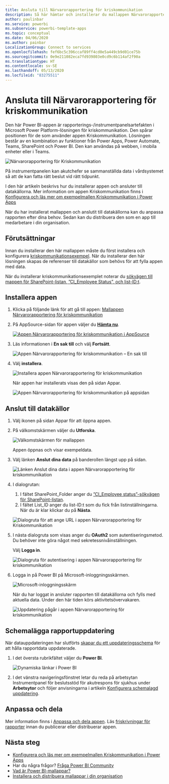 ```yaml
---
title: Ansluta till Närvarorapportering för kriskommunikation
description: Så här hämtar och installerar du mallappen Närvarorapportering för kriskommunikation för COVID-19 och ansluter till data
author: paulinbar
ms.service: powerbi
ms.subservice: powerbi-template-apps
ms.topic: conceptual
ms.date: 04/06/2020
ms.author: painbar
LocalizationGroup: Connect to services
ms.openlocfilehash: fef6bc5c396ccaf89ff4cd0e5a449cb9d01ce75b
ms.sourcegitcommit: 0e9e211082eca7fd939803e0cd9c6b114af2f90a
ms.translationtype: HT
ms.contentlocale: sv-SE
ms.lasthandoff: 05/13/2020
ms.locfileid: "83275511"
---
```

# <a name="connect-to-the-crisis-communication-presence-report"></a>Ansluta till Närvarorapportering för kriskommunikation

Den här Power BI-appen är rapporterings-/instrumentpanelsartefakten i Microsoft Power Platform-lösningen för kriskommunikation. Den spårar positionen för de som använder appen Kriskommunikation. Lösningen består av en kombination av funktioner från Power Apps, Power Automate, Teams, SharePoint och Power BI. Den kan användas på webben, i mobila enheter eller i Teams.

![Närvarorapportering för Kriskommunikation](media/service-connect-to-crisis-communication-presence-report/service-crisis-communication-presence-report.png)

På instrumentpanelen kan akutchefer se sammanställda data i vårdsystemet så att de kan fatta rätt beslut vid rätt tidpunkt.

I den här artikeln beskrivs hur du installerar appen och ansluter till datakällorna. Mer information om appen Kriskommunikation finns i [Konfigurera och läs mer om exempelmallen Kriskommunikation i Power Apps](https://docs.microsoft.com/powerapps/maker/canvas-apps/sample-crisis-communication-app)

När du har installerat mallappen och anslutit till datakällorna kan du anpassa rapporten efter dina behov. Sedan kan du distribuera den som en app till medarbetare i din organisation.

## <a name="prerequisites"></a>Förutsättningar

Innan du installerar den här mallappen måste du först installera och konfigurera [kriskommunikationsexempel](https://docs.microsoft.com/powerapps/maker/canvas-apps/sample-crisis-communication-app). När du installerar den här lösningen skapas de referenser till datakällor som behövs för att fylla appen med data.

När du installerar kriskommunikationsexemplet noterar du [sökvägen till mappen för SharePoint-listan, ”CI_Employee Status”, och list-ID:t](https://docs.microsoft.com/powerapps/maker/canvas-apps/sample-crisis-communication-app#monitor-office-absences-with-power-bi).

## <a name="install-the-app"></a>Installera appen

1. Klicka på följande länk för att gå till appen: [Mallappen Närvarorapportering för kriskommunikation](https://appsource.microsoft.com/en-us/product/power-bi/pbi-contentpacks.crisiscomms)

1. På AppSource-sidan för appen väljer du [**Hämta nu**](https://appsource.microsoft.com/en-us/product/power-bi/pbi-contentpacks.crisiscomms).

    [![Appen Närvarorapportering för kriskommunikation i AppSource](media/service-connect-to-crisis-communication-presence-report/service-crisis-communication-presence-report-app-appsource-get-it-now.png)](https://appsource.microsoft.com/en-us/product/power-bi/pbi-contentpacks.crisiscomms)

1. Läs informationen i **En sak till** och välj **Fortsätt**.

    ![Appen Närvarorapportering för kriskommunikation – En sak till](media/service-connect-to-crisis-communication-presence-report/service-crisis-communication-presence-report-1-more-thing.png)

1. Välj **installera**. 

    ![Installera appen Närvarorapportering för kriskommunikation](media/service-connect-to-crisis-communication-presence-report/service-crisis-communication-presence-report-select-install.png)

    När appen har installerats visas den på sidan Appar.

   ![Appen Närvarorapportering för kriskommunikation på appsidan](media/service-connect-to-crisis-communication-presence-report/service-crisis-communication-presence-report-app-apps-page-icon.png)

## <a name="connect-to-data-sources"></a>Anslut till datakällor

1. Välj ikonen på sidan Appar för att öppna appen.

1. På välkomstskärmen väljer du **Utforska**.

   ![Välkomstskärmen för mallappen](media/service-connect-to-crisis-communication-presence-report/service-crisis-communication-presence-report-app-splash-screen.png)

   Appen öppnas och visar exempeldata.

1. Välj länken **Anslut dina data** på banderollen längst upp på sidan.

   ![Länken Anslut dina data i appen Närvarorapportering för kriskommunikation](media/service-connect-to-crisis-communication-presence-report/service-crisis-communication-presence-report-app-connect-data.png)

1. I dialogrutan:
   1. I fältet SharePoint_Folder anger du [”CI_Employee status”-sökvägen för SharePoint-listan](https://docs.microsoft.com/powerapps/maker/canvas-apps/sample-crisis-communication-app#monitor-office-absences-with-power-bi).
   1. I fältet List_ID anger du list-ID:t som du fick från listinställningarna. När du är klar klickar du på **Nästa**.

   ![Dialogruta för att ange URL i appen Närvarorapportering för Kriskommunikation](media/service-connect-to-crisis-communication-presence-report/service-crisis-communication-presence-report-app-url-dialog.png)

1. I nästa dialogruta som visas anger du **OAuth2** som autentiseringsmetod. Du behöver inte göra något med sekretessnivåinställningen.

   Välj **Logga in**.

   ![Dialogruta för autentisering i appen Närvarorapportering för kriskommunikation](media/service-connect-to-crisis-communication-presence-report/service-crisis-communication-presence-report-app-authentication-dialog.png)

1. Logga in på Power BI på Microsoft-inloggningsskärmen.

   ![Microsoft-inloggningsskärm](media/service-connect-to-crisis-communication-presence-report/service-crisis-communication-presence-report-app-microsoft-login.png)

   När du har loggat in ansluter rapporten till datakällorna och fylls med aktuella data. Under den här tiden körs aktivitetsövervakaren.

   ![Uppdatering pågår i appen Närvarorapportering för kriskommunikation](media/service-connect-to-crisis-communication-presence-report/service-crisis-communication-presence-report-app-refresh-monitor.png)

## <a name="schedule-report-refresh"></a>Schemalägga rapportuppdatering

När datauppdateringen har slutförts [skapar du ett uppdateringsschema](../connect-data/refresh-scheduled-refresh.md) för att hålla rapportdata uppdaterade.

1. I det översta rubrikfältet väljer du **Power BI**.

   ![Dynamiska länkar i Power BI](media/service-connect-to-crisis-communication-presence-report/service-crisis-communication-presence-report-app-powerbi-breadcrumb.png)

1. I det vänstra navigeringsfönstret letar du reda på arbetsytan Instrumentpanel för beslutsstöd för akutrespons för sjukhus under **Arbetsytor** och följer anvisningarna i artikeln [Konfigurera schemalagd uppdatering](../connect-data/refresh-scheduled-refresh.md).

## <a name="customize-and-share"></a>Anpassa och dela

Mer information finns i [Anpassa och dela appen](../connect-data/service-template-apps-install-distribute.md#customize-and-share-the-app). Läs [friskrivningar för rapporter](../create-reports/sample-covid-19-us.md#disclaimers) innan du publicerar eller distribuerar appen.

## <a name="next-steps"></a>Nästa steg
* [Konfigurera och läs mer om exempelmallen Kriskommunikation i Power Apps](https://docs.microsoft.com/powerapps/maker/canvas-apps/sample-crisis-communication-app)
* Har du några frågor? [Fråga Power BI Community](https://community.powerbi.com/)
* [Vad är Power BI-mallappar?](../connect-data/service-template-apps-overview.md)
* [Installera och distribuera mallappar i din organisation](../connect-data/service-template-apps-install-distribute.md)
